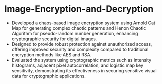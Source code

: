 # Image-Encryption-and-Decryption
* Developed a chaos-based image encryption system using Arnold Cat Map for generating complex chaotic patterns and
Henon Chaotic Algorithm for pseudo-random number generation, enhancing cryptographic security for digital images.
* Designed to provide robust protection against unauthorized access, offering improved security and complexity compared to
traditional encryption methods like AES and RSA.
* Evaluated the system using cryptographic metrics such as intensity histograms, adjacent pixel autocorrelation, and logistic
map key sensitivity, demonstrating its effectiveness in securing sensitive visual data for cryptographic applications.
